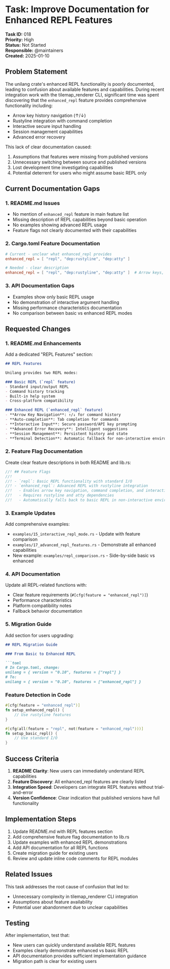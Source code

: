 # Task: Improve Documentation for Enhanced REPL Features

**Task ID:** 018  
**Priority:** High  
**Status:** Not Started  
**Responsible:** @maintainers  
**Created:** 2025-01-10  

## Problem Statement

The unilang crate's enhanced REPL functionality is poorly documented, leading to confusion about available features and capabilities. During recent integration work with the tilemap_renderer CLI, significant time was spent discovering that the `enhanced_repl` feature provides comprehensive functionality including:

- Arrow key history navigation (↑/↓)
- Rustyline integration with command completion
- Interactive secure input handling
- Session management capabilities
- Advanced error recovery

This lack of clear documentation caused:
1. Assumptions that features were missing from published versions
2. Unnecessary switching between source and published versions
3. Lost development time investigating capabilities
4. Potential deterrent for users who might assume basic REPL only

## Current Documentation Gaps

### 1. README.md Issues
- No mention of `enhanced_repl` feature in main feature list
- Missing description of REPL capabilities beyond basic operation
- No examples showing advanced REPL usage
- Feature flags not clearly documented with their capabilities

### 2. Cargo.toml Feature Documentation
```toml
# Current - unclear what enhanced_repl provides
enhanced_repl = [ "repl", "dep:rustyline", "dep:atty" ]

# Needed - clear description
enhanced_repl = [ "repl", "dep:rustyline", "dep:atty" ]  # Arrow keys, history, completion
```

### 3. API Documentation Gaps
- Examples show only basic REPL usage
- No demonstration of interactive argument handling
- Missing performance characteristics documentation
- No comparison between basic vs enhanced REPL modes

## Requested Changes

### 1. README.md Enhancements

Add a dedicated "REPL Features" section:

```markdown
## REPL Features

Unilang provides two REPL modes:

### Basic REPL (`repl` feature)
- Standard input/output REPL
- Command history tracking
- Built-in help system
- Cross-platform compatibility

### Enhanced REPL (`enhanced_repl` feature)
- **Arrow Key Navigation**: ↑/↓ for command history
- **Auto-completion**: Tab completion for commands
- **Interactive Input**: Secure password/API key prompting
- **Advanced Error Recovery**: Intelligent suggestions
- **Session Management**: Persistent history and state
- **Terminal Detection**: Automatic fallback for non-interactive environments

```

### 2. Feature Flag Documentation

Create clear feature descriptions in both README and lib.rs:

```rust
//! ## Feature Flags
//! 
//! - `repl`: Basic REPL functionality with standard I/O
//! - `enhanced_repl`: Advanced REPL with rustyline integration
//!   - Enables arrow key navigation, command completion, and interactive prompts
//!   - Requires rustyline and atty dependencies
//!   - Automatically falls back to basic REPL in non-interactive environments
```

### 3. Example Updates

Add comprehensive examples:
- `examples/15_interactive_repl_mode.rs` - Update with feature comparison
- `examples/17_advanced_repl_features.rs` - Demonstrate all enhanced capabilities
- New example: `examples/repl_comparison.rs` - Side-by-side basic vs enhanced

### 4. API Documentation

Update all REPL-related functions with:
- Clear feature requirements (`#[cfg(feature = "enhanced_repl")]`)
- Performance characteristics
- Platform compatibility notes
- Fallback behavior documentation

### 5. Migration Guide

Add section for users upgrading:

```markdown
## REPL Migration Guide

### From Basic to Enhanced REPL

```toml
# In Cargo.toml, change:
unilang = { version = "0.10", features = ["repl"] }
# To:
unilang = { version = "0.10", features = ["enhanced_repl"] }
```

### Feature Detection in Code

```rust
#[cfg(feature = "enhanced_repl")]
fn setup_enhanced_repl() {
    // Use rustyline features
}

#[cfg(all(feature = "repl", not(feature = "enhanced_repl")))]
fn setup_basic_repl() {
    // Use standard I/O
}
```

## Success Criteria

1. **README Clarity**: New users can immediately understand REPL capabilities
2. **Feature Discovery**: All enhanced_repl features are clearly listed
3. **Integration Speed**: Developers can integrate REPL features without trial-and-error
4. **Version Confidence**: Clear indication that published versions have full functionality

## Implementation Steps

1. Update README.md with REPL features section
2. Add comprehensive feature flag documentation to lib.rs
3. Update examples with enhanced REPL demonstrations
4. Add API documentation for all REPL functions
5. Create migration guide for existing users
6. Review and update inline code comments for REPL modules

## Related Issues

This task addresses the root cause of confusion that led to:
- Unnecessary complexity in tilemap_renderer CLI integration
- Assumptions about feature availability
- Potential user abandonment due to unclear capabilities

## Testing

After implementation, test that:
- New users can quickly understand available REPL features
- Examples clearly demonstrate enhanced vs basic REPL
- API documentation provides sufficient implementation guidance
- Migration path is clear for existing users